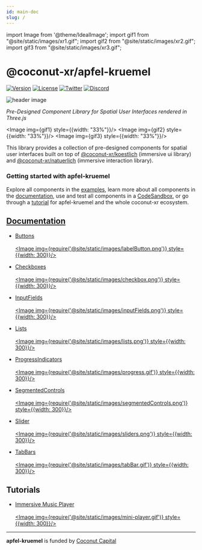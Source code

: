 ```yaml
---
id: main-doc
slug: /
---
```


import Image from '@theme/IdealImage';
import gif1 from "@site/static/images/xr1.gif";
import gif2 from "@site/static/images/xr2.gif";
import gif3 from "@site/static/images/xr3.gif";

# @coconut-xr/apfel-kruemel

[![Version](https://img.shields.io/npm/v/@coconut-xr/apfel-kruemel?style=flat-square)](https://npmjs.com/package/@coconut-xr/apfel-kruemel)
[![License](https://img.shields.io/github/license/coconut-xr/apfel-kruemel.svg?style=flat-square)](https://github.com/coconut-xr/apfel-kruemel/blob/master/LICENSE)
[![Twitter](https://img.shields.io/twitter/follow/coconut_xr?style=flat-square)](https://twitter.com/coconut_xr)
[![Discord](https://img.shields.io/discord/1087727032240185424?style=flat-square&label=discord)](https://discord.gg/RbyaXJJaJM)

![header image](@site/static/images/header.jpg)

*Pre-Designed Component Library for Spatial User Interfaces rendered in Three.js*

<Image img={gif1} style={{width: "33%"}}/>
<Image img={gif2} style={{width: "33%"}}/>
<Image img={gif3} style={{width: "33%"}}/>

This library provides a collection of pre-designed components for spatial user interfaces built on top of [@coconut-xr/koestlich](https://github.com/coconut-xr/koestlich) (immersive ui library) and [@coconut-xr/natuerlich](https://github.com/coconut-xr/natuerlich) (immersive interaction library).

### Getting started with apfel-kruemel

Explore all components in the [examples](https://coconut-xr.github.io/apfel-kruemel/examples/), learn more about all components in the [documentation](/category/predesigned-components), use and test all components in a [CodeSandbox](https://codesandbox.io/s/apfel-kruemel-examples-ld9xk5?file=/src/pages/Buttons.tsx), or go through a [tutorial](https://github.com/coconut-xr/getting-started) for apfel-kruemel and the whole coconut-xr ecosystem.

## [Documentation](/category/predesigned-components)

* <a href="/buttons">Buttons<br></br><Image img={require('@site/static/images/labelButton.png')} style={{width: 300}}/></a>

* <a href="/checkboxes">Checkboxes<br></br><Image img={require('@site/static/images/checkbox.png')} style={{width: 300}}/></a>

* <a href="/inputFields">InputFields<br></br><Image img={require('@site/static/images/inputFields.png')} style={{width: 300}}/></a>

* <a href="/lists">Lists<br></br><Image img={require('@site/static/images/lists.png')} style={{width: 300}}/></a>

* <a href="/progressIndicators">ProgressIndicators<br></br><Image img={require('@site/static/images/progress.gif')} style={{width: 300}}/></a>

* <a href="/segmentedcontrols">SegmentedControls<br></br><Image img={require('@site/static/images/segmentedControls.png')} style={{width: 300}}/></a>

* <a href="/slider">Slider<br></br><Image img={require('@site/static/images/sliders.png')} style={{width: 300}}/></a>

* <a href="/tabBars">TabBars<br></br><Image img={require('@site/static/images/tabBar.gif')} style={{width: 300}}/></a>

## Tutorials

* <a href="https://github.com/coconut-xr/getting-started">Immersive Music Player <br></br><Image img={require('@site/static/images/mini-player.gif')} style={{width: 300}}/></a>

---

**apfel-kruemel** is funded by [Coconut Capital](https://coconut.capital/)
